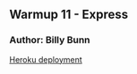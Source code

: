 ## Warmup 11 - Express
### Author: Billy Bunn

[Heroku deployment](https://warmup-11-bb.herokuapp.com/)
